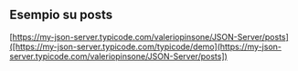 ## Esempio su posts

[https://my-json-server.typicode.com/valeriopinsone/JSON-Server/posts]([https://my-json-server.typicode.com/typicode/demo](https://my-json-server.typicode.com/valeriopinsone/JSON-Server/posts])

